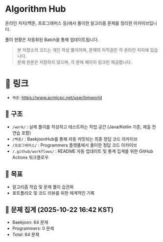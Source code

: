 # Algorithm Hub

온라인 저지(백준, 프로그래머스 등)에서 풀이한 알고리즘 문제를 정리한 아카이브입니다.

풀이 현황은 자동화된 Batch을 통해 업데이트됩니다.

> 본 저장소의 코드는 개인 작성 풀이이며, 문제의 저작권은 각 온라인 저지에 있습니다.  
> 문제 원문은 저장하지 않으며, 각 문제 페이지 링크만 제공합니다.

# 🔗 링크

- `백준`: https://www.acmicpc.net/user/bmworld

## 📂 구조

- `/work/` : 실제 풀이를 작성하고 테스트하는 작업 공간 (Java/Kotlin 기준, 제출 전 연습 포함)
- `/백준/` : BaekjoonHub를 통해 자동 커밋되는 최종 정답 코드 아카이브
- `/프로그래머스/` : Programmers 플랫폼에서 풀이한 정답 코드 아카이브
- `/.github/workflows/` : README 자동 업데이트 및 통계 집계를 위한 GitHub Actions 워크플로우

## 🎯 목표

- 알고리즘 학습 및 문제 풀이 습관화
- 포트폴리오 및 코드 리뷰를 위한 체계적인 기록

<!-- TOTAL_PROBLEM_STATS_START -->
## 🚀 문제 집계 (2025-10-22 16:42 KST)
- Baekjoon: 64 문제
- Programmers: 0 문제
- Total: 64 문제
<!-- TOTAL_PROBLEM_STATS_END -->
